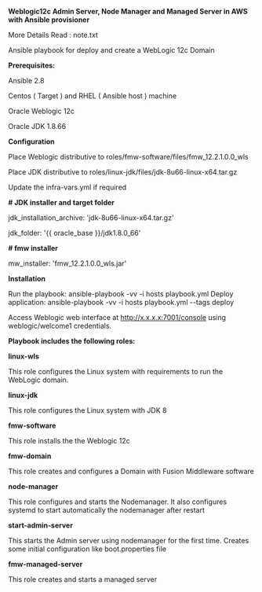 **Weblogic12c Admin Server, Node Manager and Managed Server in AWS with Ansible provisioner**

More Details Read : note.txt

Ansible playbook for deploy and create a WebLogic 12c Domain 

**Prerequisites:**

Ansible 2.8

Centos ( Target ) and RHEL ( Ansible host ) machine

Oracle Weblogic 12c

Oracle JDK 1.8.66

**Configuration**

Place Weblogic distributive to roles/fmw-software/files/fmw_12.2.1.0.0_wls

Place JDK distributive to roles/linux-jdk/files/jdk-8u66-linux-x64.tar.gz

Update the infra-vars.yml if required

**# JDK installer and target folder**

jdk_installation_archive: 'jdk-8u66-linux-x64.tar.gz'

jdk_folder: '{{ oracle_base }}/jdk1.8.0_66'

**# fmw installer**

mw_installer: 'fmw_12.2.1.0.0_wls.jar'

**Installation**

Run the playbook: ansible-playbook -vv -i hosts playbook.yml
Deploy application: ansible-playbook -vv -i hosts playbook.yml --tags deploy

Access Weblogic web interface at http://x.x.x.x:7001/console using weblogic/welcome1 credentials.

**Playbook includes the following roles:**

**linux-wls**

This role configures the Linux system with requirements to run the WebLogic domain.

**linux-jdk**

This role configures the Linux system with JDK 8

**fmw-software**

This role installs the the Weblogic 12c

**fmw-domain**

This role creates and configures a Domain with Fusion Middleware software

**node-manager**

This role configures and starts the Nodemanager. It also configures systemd to start automatically the nodemanager after restart

**start-admin-server**

This starts the Admin server using nodemanager for the first time. Creates some initial configuration like boot.properties file

**fmw-managed-server**

This role creates and starts a managed server
